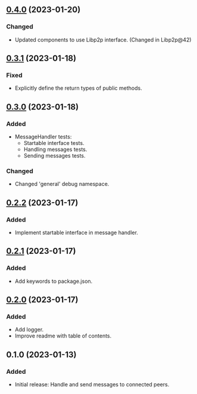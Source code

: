 ## [0.4.0](https://github.com/organicdesign/libp2p-message-handler/compare/v0.3.1...v0.4.0) (2023-01-20)

### Changed

* Updated components to use Libp2p interface. (Changed in Libp2p@42)

## [0.3.1](https://github.com/organicdesign/libp2p-message-handler/compare/v0.3.0...v0.3.1) (2023-01-18)

### Fixed

* Explicitly define the return types of public methods.

## [0.3.0](https://github.com/organicdesign/libp2p-message-handler/compare/v0.2.2...v0.3.0) (2023-01-18)

### Added

* MessageHandler tests:
  * Startable interface tests.
  * Handling messages tests.
  * Sending messages tests.

### Changed

* Changed 'general' debug namespace.

## [0.2.2](https://github.com/organicdesign/libp2p-message-handler/compare/v0.2.1...v0.2.2) (2023-01-17)

### Added

* Implement startable interface in message handler.

## [0.2.1](https://github.com/organicdesign/libp2p-message-handler/compare/v0.2.0...v0.2.1) (2023-01-17)

### Added

* Add keywords to package.json.

## [0.2.0](https://github.com/organicdesign/libp2p-message-handler/compare/v0.1.0...v0.2.0) (2023-01-17)

### Added

* Add logger.
* Improve readme with table of contents.

## 0.1.0 (2023-01-13)

### Added

* Initial release: Handle and send messages to connected peers.
